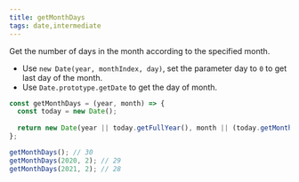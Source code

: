 ```yaml
---
title: getMonthDays
tags: date,intermediate
---
```


Get the number of days in the month according to the specified month.

- Use `new Date(year, monthIndex, day)`, set the parameter day to `0` to get last day of the month.
- Use `Date.prototype.getDate` to get the day of month. 

```js
const getMonthDays = (year, month) => {
  const today = new Date();
  
  return new Date(year || today.getFullYear(), month || (today.getMonth() + 1), 0).getDate();
};
```

```js
getMonthDays(); // 30
getMonthDays(2020, 2); // 29
getMonthDays(2021, 2); // 28
```
